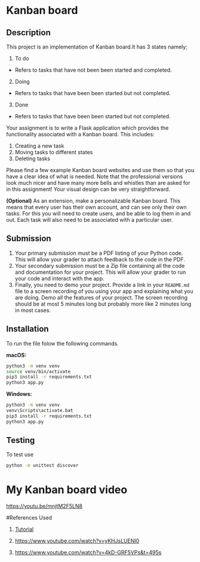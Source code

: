 # Kanban board

## Description

This project is an implementation of Kanban board.It has 3 states namely;

1. To do
- Refers to tasks that have not been been started and completed.
2. Doing
- Refers to tasks that have been been started but not completed.
3. Done
- Refers to tasks that have been been started but not completed.

Your assignment is to write a Flask application which provides the functionality
associated with a Kanban board. This includes:

1. Creating a new task
2. Moving tasks to different states
3. Deleting tasks

Please find a few example Kanban board websites and use them so that you have a
clear idea of what is needed. Note that the professional versions look much
nicer and have many more bells and whistles than are asked for in this
assignment! Your visual design can be very straightforward.

**(Optional)** As an extension, make a personalizable Kanban board. This means
that every user has their own account, and can see only their own tasks.  For
this you will need to create users, and be able to log them in and out.  Each
task will also need to be associated with a particular user.

## Submission

1. Your primary submission must be a PDF listing of your Python code. This will allow your grader to attach feedback to the code in the PDF.
2. Your secondary submission must be a Zip file containing all the code and documentation for your project. This will allow your grader to run your code and interact with the app.
3. Finally, you need to demo your project. Provide a link in your `README.md` file to a screen recording of you using your app and explaining what you are doing. Demo all the features of your project. The screen recording should be at most 5 minutes long but probably more like 2 minutes long in most cases.

## Installation

To run the file folow the following commands.

**macOS:**
```bash
python3 -m venv venv
source venv/bin/activate
pip3 install -r requirements.txt
python3 app.py
```

**Windows:**
```bash
python3 -m venv venv
venv\Scripts\activate.bat
pip3 install -r requirements.txt
python3 app.py
```

## Testing
To test use

```bash
python -m unittest discover
```

# My Kanban board video
https://youtu.be/mnjtM2F5LN8

#References Used
1. [Tutorial](https://github.com/PrettyPrinted/youtube_video_code/tree/master/2017/03/03/Build%20a%20User%20Login%20System%20With%20Flask-Login%2C%20Flask-WTForms%2C%20Flask-Bootstrap%2C%20and%20Flask-SQLAlchemy/building_user_login_system/finish)

2. https://www.youtube.com/watch?v=yKHJsLUENl0
3. https://www.youtube.com/watch?v=4kD-GRF5VPs&t=495s
